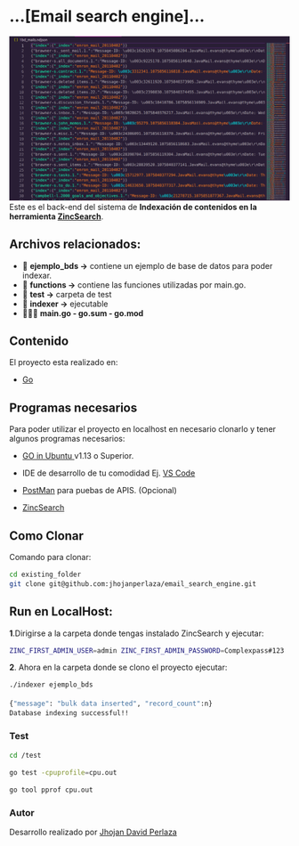 # ...[Email search engine]...
![ image ](../indexer_ndjson.png)
Este es el back-end del sistema de **Indexación de contenidos en la herramienta [ZincSearch](https://zincsearch.com/)**.

## Archivos relacionados:

- 📁 **ejemplo_bds ->** contiene un ejemplo de base de datos para poder indexar.
- 📁 **functions ->** contiene las funciones utilizadas por main.go.
- 📁 **test ->** carpeta de test
- 📄 **indexer ->** ejecutable
- 📄📄📄 **main.go - go.sum - go.mod**

## Contenido
El proyecto esta realizado en:

- [Go](https://go.dev/)

## Programas necesarios

Para poder utilizar el proyecto en localhost en necesario clonarlo y tener algunos programas necesarios:

- [GO in Ubuntu ](https://www.digitalocean.com/community/tutorials/how-to-install-go-on-ubuntu-20-04) v1.13 o Superior.
- IDE de desarrollo de tu comodidad Ej. [VS Code](https://code.visualstudio.com/download)
- [PostMan](https://www.postman.com/downloads/) para puebas de APIS. (Opcional)

- [ZincSearch](https://zincsearch.com/)

## Como Clonar

Comando para clonar:

```bash
cd existing_folder
git clone git@github.com:jhojanperlaza/email_search_engine.git

```

## Run en LocalHost:
 
**1**.Dirigirse a la carpeta donde tengas instalado ZincSearch y ejecutar:
```bash
ZINC_FIRST_ADMIN_USER=admin ZINC_FIRST_ADMIN_PASSWORD=Complexpass#123 ./zinc
```
**2**. Ahora en la carpeta donde se clono el proyecto ejecutar:
```bash
./indexer ejemplo_bds

{"message": "bulk data inserted", "record_count":n}
Database indexing successful!!
```
### Test
```bash
cd /test
```
```bash
go test -cpuprofile=cpu.out
```
```bash
go tool pprof cpu.out
```

### Autor

Desarrollo realizado por [Jhojan David Perlaza](https://github.com/jhojanperlaza)
